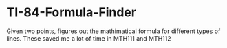 # TI-84-Formula-Finder
Given two points, figures out the mathimatical formula for different types of lines. These saved me a lot of time in MTH111 and MTH112
